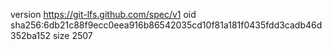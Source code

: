 version https://git-lfs.github.com/spec/v1
oid sha256:6db21c88f9ecc0eea916b86542035cd10f81a181f0435fdd3cadb46d352ba152
size 2507
